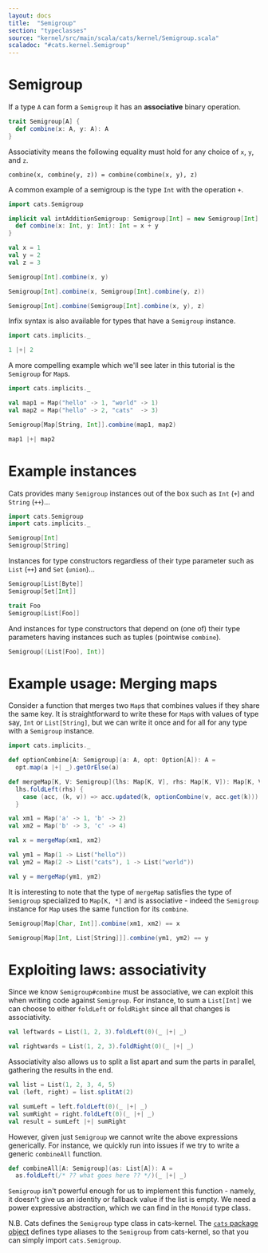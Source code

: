 ```yaml
---
layout: docs
title:  "Semigroup"
section: "typeclasses"
source: "kernel/src/main/scala/cats/kernel/Semigroup.scala"
scaladoc: "#cats.kernel.Semigroup"
---
```

# Semigroup

If a type `A` can form a `Semigroup` it has an **associative** binary operation.

```scala mdoc:silent
trait Semigroup[A] {
  def combine(x: A, y: A): A
}
```

Associativity means the following equality must hold for any choice of `x`, `y`, and
`z`.

```
combine(x, combine(y, z)) = combine(combine(x, y), z)
```

A common example of a semigroup is the type `Int` with the operation `+`.

```scala mdoc:reset:book:silent
import cats.Semigroup

implicit val intAdditionSemigroup: Semigroup[Int] = new Semigroup[Int] {
  def combine(x: Int, y: Int): Int = x + y
}

val x = 1
val y = 2
val z = 3
```

```scala mdoc
Semigroup[Int].combine(x, y)

Semigroup[Int].combine(x, Semigroup[Int].combine(y, z))

Semigroup[Int].combine(Semigroup[Int].combine(x, y), z)
```

Infix syntax is also available for types that have a `Semigroup` instance.

```scala mdoc
import cats.implicits._

1 |+| 2
```

A more compelling example which we'll see later in this tutorial is the `Semigroup`
for `Map`s.

```scala mdoc:silent
import cats.implicits._

val map1 = Map("hello" -> 1, "world" -> 1)
val map2 = Map("hello" -> 2, "cats"  -> 3)
```

```scala mdoc
Semigroup[Map[String, Int]].combine(map1, map2)

map1 |+| map2
```

# Example instances

Cats provides many `Semigroup` instances out of the box such as `Int` (`+`) and `String` (`++`)...

```scala mdoc:reset:book:silent
import cats.Semigroup
import cats.implicits._
```

```scala mdoc
Semigroup[Int]
Semigroup[String]
```

Instances for type constructors regardless of their type parameter such as `List` (`++`)
and `Set` (`union`)...

```scala mdoc
Semigroup[List[Byte]]
Semigroup[Set[Int]]

trait Foo
Semigroup[List[Foo]]
```

And instances for type constructors that depend on (one of) their type parameters having instances such
as tuples (pointwise `combine`).

```scala mdoc
Semigroup[(List[Foo], Int)]
```

# Example usage: Merging maps

Consider a function that merges two `Map`s that combines values if they share
the same key. It is straightforward to write these for `Map`s with values of
type say, `Int` or `List[String]`, but we can write it once and for all for
any type with a `Semigroup` instance.

```scala mdoc:silent
import cats.implicits._

def optionCombine[A: Semigroup](a: A, opt: Option[A]): A =
  opt.map(a |+| _).getOrElse(a)

def mergeMap[K, V: Semigroup](lhs: Map[K, V], rhs: Map[K, V]): Map[K, V] =
  lhs.foldLeft(rhs) {
    case (acc, (k, v)) => acc.updated(k, optionCombine(v, acc.get(k)))
  }
```

```scala mdoc
val xm1 = Map('a' -> 1, 'b' -> 2)
val xm2 = Map('b' -> 3, 'c' -> 4)

val x = mergeMap(xm1, xm2)

val ym1 = Map(1 -> List("hello"))
val ym2 = Map(2 -> List("cats"), 1 -> List("world"))

val y = mergeMap(ym1, ym2)
```

It is interesting to note that the type of `mergeMap` satisfies the type of `Semigroup`
specialized to `Map[K, *]` and is associative - indeed the `Semigroup` instance for `Map`
uses the same function for its `combine`.

```scala mdoc
Semigroup[Map[Char, Int]].combine(xm1, xm2) == x

Semigroup[Map[Int, List[String]]].combine(ym1, ym2) == y
```

# Exploiting laws: associativity

Since we know `Semigroup#combine` must be associative, we can exploit this when writing
code against `Semigroup`. For instance, to sum a `List[Int]` we can choose to either
`foldLeft` or `foldRight` since all that changes is associativity.

```scala mdoc
val leftwards = List(1, 2, 3).foldLeft(0)(_ |+| _)

val rightwards = List(1, 2, 3).foldRight(0)(_ |+| _)
```

Associativity also allows us to split a list apart and sum the parts in parallel, gathering the results in
the end.

```scala mdoc:silent
val list = List(1, 2, 3, 4, 5)
val (left, right) = list.splitAt(2)
```

```scala mdoc
val sumLeft = left.foldLeft(0)(_ |+| _)
val sumRight = right.foldLeft(0)(_ |+| _)
val result = sumLeft |+| sumRight
```

However, given just `Semigroup` we cannot write the above expressions generically. For instance, we quickly
run into issues if we try to write a generic `combineAll` function.

```scala
def combineAll[A: Semigroup](as: List[A]): A =
  as.foldLeft(/* ?? what goes here ?? */)(_ |+| _)
```

`Semigroup` isn't powerful enough for us to implement this function - namely, it doesn't give us an identity
or fallback value if the list is empty. We need a power expressive abstraction, which we can find in the
`Monoid` type class.

N.B.
Cats defines the `Semigroup` type class in cats-kernel. The
[`cats` package object](https://github.com/typelevel/cats/blob/master/core/src/main/scala/cats/package.scala)
defines type aliases to the `Semigroup` from cats-kernel, so that you can simply import `cats.Semigroup`.
